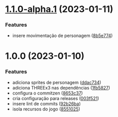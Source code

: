 # [1.1.0-alpha.1](https://github.com/severiano-flavio/threegame/compare/v1.0.0...v1.1.0-alpha.1) (2023-01-11)


### Features

* insere movimentação de personagem ([8b5e774](https://github.com/severiano-flavio/threegame/commit/8b5e77455defa331c41f626097e22062dba50990))

# 1.0.0 (2023-01-10)


### Features

* adiciona sprites de personagem ([ddac734](https://github.com/severiano-flavio/threegame/commit/ddac734d909b0720ac711a091ab776ce160ecef6))
* adiciona THREEx3 nas dependências ([1fb5827](https://github.com/severiano-flavio/threegame/commit/1fb5827569f260448acb9c69b1b6753e55998605))
* configura o commitzen ([8653c37](https://github.com/severiano-flavio/threegame/commit/8653c37a03f62f9c40d0814668f9af7fc458d937))
* cria configuração para releases ([003f521](https://github.com/severiano-flavio/threegame/commit/003f521d22e19c9a252ef2cfa504c3487ae329d4))
* insere lint de commits ([92b26ba](https://github.com/severiano-flavio/threegame/commit/92b26baac0cb989057171b435d2a3d1bddbbc145))
* isola recursos do jogo ([8551025](https://github.com/severiano-flavio/threegame/commit/8551025385203b5134c16ce942fdbfb4e4a1b354))
